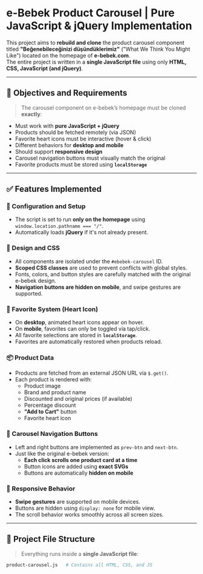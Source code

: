 ﻿# e-Bebek Product Carousel | Pure JavaScript & jQuery Implementation

This project aims to **rebuild and clone** the product carousel component titled **"Beğenebileceğinizi düşündüklerimiz"** ("What We Think You Might Like") located on the homepage of **e-bebek.com**.  
The entire project is written in a **single JavaScript file** using only **HTML, CSS, JavaScript (and jQuery)**.

---

## 🎯 Objectives and Requirements

> The carousel component on e-bebek’s homepage must be cloned **exactly**:
- Must work with **pure JavaScript + jQuery**
- Products should be fetched remotely (via JSON)
- Favorite heart icons must be interactive (hover & click)
- Different behaviors for **desktop and mobile**
- Should support **responsive design**
- Carousel navigation buttons must visually match the original
- Favorite products must be stored using **`localStorage`**

---

## ✅ Features Implemented

### 🔧 Configuration and Setup

- The script is set to run **only on the homepage** using `window.location.pathname === "/"`.
- Automatically loads **jQuery** if it's not already present.

### 🎨 Design and CSS

- All components are isolated under the `#ebebek-carousel` ID.
- **Scoped CSS classes** are used to prevent conflicts with global styles.
- Fonts, colors, and button styles are carefully matched with the original e-bebek design.
- **Navigation buttons are hidden on mobile**, and swipe gestures are supported.

### 🧠 Favorite System (Heart Icon)

- On **desktop**, animated heart icons appear on hover.
- On **mobile**, favorites can only be toggled via tap/click.
- All favorite selections are stored in **`localStorage`**.
- Favorites are automatically restored when products reload.

### 📦 Product Data

- Products are fetched from an external JSON URL via `$.get()`.
- Each product is rendered with:
  - Product image
  - Brand and product name
  - Discounted and original prices (if available)
  - Percentage discount
  - **"Add to Cart"** button
  - Favorite heart icon

### 🎯 Carousel Navigation Buttons

- Left and right buttons are implemented as `prev-btn` and `next-btn`.
- Just like the original e-bebek version:
  - **Each click scrolls one product card at a time**
  - Button icons are added using **exact SVGs**
  - Buttons are automatically **hidden on mobile**

### 📱 Responsive Behavior

- **Swipe gestures** are supported on mobile devices.
- Buttons are hidden using `display: none` for mobile view.
- The scroll behavior works smoothly across all screen sizes.

---

## 📁 Project File Structure

> Everything runs inside a **single JavaScript file**:
```bash
product-carousel.js   # Contains all HTML, CSS, and JS
